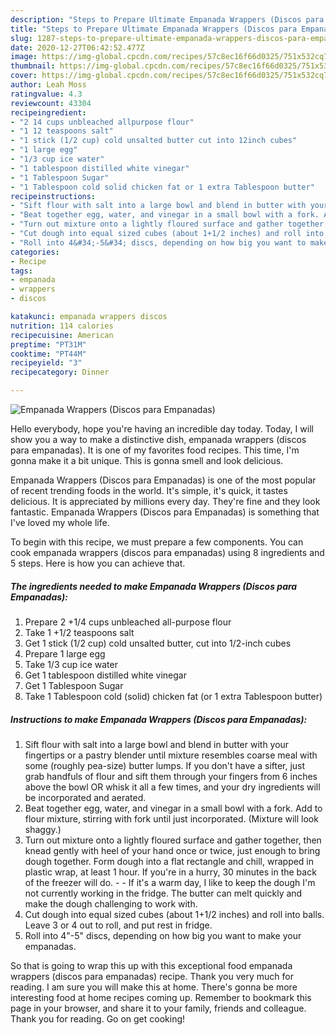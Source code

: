 ```yaml
---
description: "Steps to Prepare Ultimate Empanada Wrappers (Discos para Empanadas)"
title: "Steps to Prepare Ultimate Empanada Wrappers (Discos para Empanadas)"
slug: 1287-steps-to-prepare-ultimate-empanada-wrappers-discos-para-empanadas
date: 2020-12-27T06:42:52.477Z
image: https://img-global.cpcdn.com/recipes/57c8ec16f66d0325/751x532cq70/empanada-wrappers-discos-para-empanadas-recipe-main-photo.jpg
thumbnail: https://img-global.cpcdn.com/recipes/57c8ec16f66d0325/751x532cq70/empanada-wrappers-discos-para-empanadas-recipe-main-photo.jpg
cover: https://img-global.cpcdn.com/recipes/57c8ec16f66d0325/751x532cq70/empanada-wrappers-discos-para-empanadas-recipe-main-photo.jpg
author: Leah Moss
ratingvalue: 4.3
reviewcount: 43304
recipeingredient:
- "2 14 cups unbleached allpurpose flour"
- "1 12 teaspoons salt"
- "1 stick (1/2 cup) cold unsalted butter cut into 12inch cubes"
- "1 large egg"
- "1/3 cup ice water"
- "1 tablespoon distilled white vinegar"
- "1 Tablespoon Sugar"
- "1 Tablespoon cold solid chicken fat or 1 extra Tablespoon butter"
recipeinstructions:
- "Sift flour with salt into a large bowl and blend in butter with your fingertips or a pastry blender until mixture resembles coarse meal with some (roughly pea-size) butter lumps. If you don&#39;t have a sifter, just grab handfuls of flour and sift them through your fingers from 6 inches above the bowl OR whisk it all a few times, and your dry ingredients will be incorporated and aerated."
- "Beat together egg, water, and vinegar in a small bowl with a fork. Add to flour mixture, stirring with fork until just incorporated. (Mixture will look shaggy.)"
- "Turn out mixture onto a lightly floured surface and gather together, then knead gently with heel of your hand once or twice, just enough to bring dough together. Form dough into a flat rectangle and chill, wrapped in plastic wrap, at least 1 hour. If you&#39;re in a hurry, 30 minutes in the back of the freezer will do.  If it&#39;s a warm day, I like to keep the dough I&#39;m not currently working in the fridge. The butter can melt quickly and make the dough challenging to work with."
- "Cut dough into equal sized cubes (about 1+1/2 inches) and roll into balls. Leave 3 or 4 out to roll, and put rest in fridge."
- "Roll into 4&#34;-5&#34; discs, depending on how big you want to make your empanadas."
categories:
- Recipe
tags:
- empanada
- wrappers
- discos

katakunci: empanada wrappers discos 
nutrition: 114 calories
recipecuisine: American
preptime: "PT31M"
cooktime: "PT44M"
recipeyield: "3"
recipecategory: Dinner

---
```



![Empanada Wrappers (Discos para Empanadas)](https://img-global.cpcdn.com/recipes/57c8ec16f66d0325/751x532cq70/empanada-wrappers-discos-para-empanadas-recipe-main-photo.jpg)

Hello everybody, hope you're having an incredible day today. Today, I will show you a way to make a distinctive dish, empanada wrappers (discos para empanadas). It is one of my favorites food recipes. This time, I'm gonna make it a bit unique. This is gonna smell and look delicious.



Empanada Wrappers (Discos para Empanadas) is one of the most popular of recent trending foods in the world. It's simple, it's quick, it tastes delicious. It is appreciated by millions every day. They're fine and they look fantastic. Empanada Wrappers (Discos para Empanadas) is something that I've loved my whole life.


To begin with this recipe, we must prepare a few components. You can cook empanada wrappers (discos para empanadas) using 8 ingredients and 5 steps. Here is how you can achieve that.

<!--inarticleads1-->

##### The ingredients needed to make Empanada Wrappers (Discos para Empanadas):

1. Prepare 2 +1/4 cups unbleached all-purpose flour
1. Take 1 +1/2 teaspoons salt
1. Get 1 stick (1/2 cup) cold unsalted butter, cut into 1/2-inch cubes
1. Prepare 1 large egg
1. Take 1/3 cup ice water
1. Get 1 tablespoon distilled white vinegar
1. Get 1 Tablespoon Sugar
1. Take 1 Tablespoon cold (solid) chicken fat (or 1 extra Tablespoon butter)




<!--inarticleads2-->

##### Instructions to make Empanada Wrappers (Discos para Empanadas):

1. Sift flour with salt into a large bowl and blend in butter with your fingertips or a pastry blender until mixture resembles coarse meal with some (roughly pea-size) butter lumps. If you don&#39;t have a sifter, just grab handfuls of flour and sift them through your fingers from 6 inches above the bowl OR whisk it all a few times, and your dry ingredients will be incorporated and aerated.
1. Beat together egg, water, and vinegar in a small bowl with a fork. Add to flour mixture, stirring with fork until just incorporated. (Mixture will look shaggy.)
1. Turn out mixture onto a lightly floured surface and gather together, then knead gently with heel of your hand once or twice, just enough to bring dough together. Form dough into a flat rectangle and chill, wrapped in plastic wrap, at least 1 hour. If you&#39;re in a hurry, 30 minutes in the back of the freezer will do. -  - If it&#39;s a warm day, I like to keep the dough I&#39;m not currently working in the fridge. The butter can melt quickly and make the dough challenging to work with.
1. Cut dough into equal sized cubes (about 1+1/2 inches) and roll into balls. Leave 3 or 4 out to roll, and put rest in fridge.
1. Roll into 4&#34;-5&#34; discs, depending on how big you want to make your empanadas.




So that is going to wrap this up with this exceptional food empanada wrappers (discos para empanadas) recipe. Thank you very much for reading. I am sure you will make this at home. There's gonna be more interesting food at home recipes coming up. Remember to bookmark this page in your browser, and share it to your family, friends and colleague. Thank you for reading. Go on get cooking!
